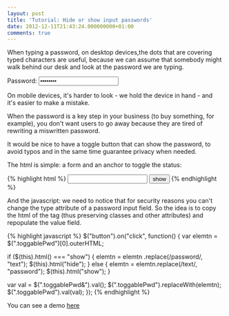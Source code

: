 ```yaml
---
layout: post
title: 'Tutorial: Hide or show input passwords'
date: 2012-12-11T21:43:24.000000000+01:00
comments: true
---
```


When typing a password, on desktop devices,the dots that are covering typed characters are useful, because we can assume that somebody might walk behind our desk and look at the password we are typing.

Password: <input type='password' value='password'/>

On mobile devices, it's harder to look - we hold the device in hand - and it's easier to make a mistake.

When the password is a key step in your business (to buy something, for example), you don't want users to go away because they are tired of rewriting a miswritten password.

It would be nice to have a toggle button that can show the password, to avoid typos and in the same time guarantee privacy when needed.

The html is simple: a form and an anchor to toggle the status:

{% highlight html %}
<input type="password" class="toggablePwd" />
<button>show</button>
{% endhighlight %}

And the javascript: we need to notice that for security reasons you can't change the type attribute of a password input field. So the idea is to copy the html of the tag (thus preserving classes and other attributes) and repopulate the value field.

{% highlight javascript %}
$("button").on("click", function() {
var elemtn = $(".toggablePwd")[0].outerHTML;

if ($(this).html() === "show") {
elemtn = elemtn .replace(/password/, "text");
$(this).html("hide");
} else {
elemtn = elemtn.replace(/text/, "password");
$(this).html("show");
}

var val = $(".toggablePwd&").val();
$(".toggablePwd").replaceWith(elemtn);
$(".toggablePwd").val(val);
});
{% endhighlight %}

You can see a demo [here](http://jsfiddle.net/kajyr/DXRu2/15/embedded/result)
